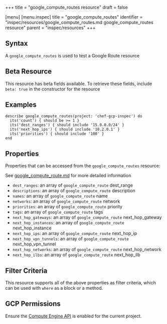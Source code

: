 +++
title = "google_compute_routes resource"
draft = false

[menu]
  [menu.inspec]
    title = "google_compute_routes"
    identifier = "inspec/resources/google_compute_routes.md google_compute_routes resource"
    parent = "inspec/resources"
+++


## Syntax
A `google_compute_routes` is used to test a Google Route resource


## Beta Resource
This resource has beta fields available. To retrieve these fields, include `beta: true` in the constructor for the resource

## Examples
```
describe google_compute_routes(project: 'chef-gcp-inspec') do
  its('count') { should be >= 1 }
  its('dest_ranges') { should include '15.0.0.0/24' }
  its('next_hop_ips') { should include '10.2.0.1' }
  its('priorities') { should include '100' }
end
```

## Properties
Properties that can be accessed from the `google_compute_routes` resource:

See [google_compute_route.md](google_compute_route.md) for more detailed information
  * `dest_ranges`: an array of `google_compute_route` dest_range
  * `descriptions`: an array of `google_compute_route` description
  * `names`: an array of `google_compute_route` name
  * `networks`: an array of `google_compute_route` network
  * `priorities`: an array of `google_compute_route` priority
  * `tags`: an array of `google_compute_route` tags
  * `next_hop_gateways`: an array of `google_compute_route` next_hop_gateway
  * `next_hop_instances`: an array of `google_compute_route` next_hop_instance
  * `next_hop_ips`: an array of `google_compute_route` next_hop_ip
  * `next_hop_vpn_tunnels`: an array of `google_compute_route` next_hop_vpn_tunnel
  * `next_hop_networks`: an array of `google_compute_route` next_hop_network
  * `next_hop_ilbs`: an array of `google_compute_route` next_hop_ilb

## Filter Criteria
This resource supports all of the above properties as filter criteria, which can be used
with `where` as a block or a method.

## GCP Permissions

Ensure the [Compute Engine API](https://console.cloud.google.com/apis/library/compute.googleapis.com/) is enabled for the current project.
